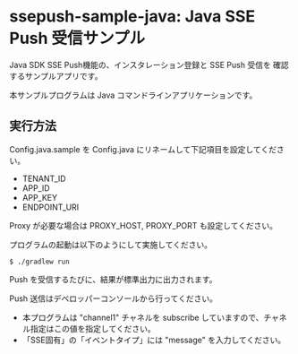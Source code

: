 ssepush-sample-java: Java SSE Push 受信サンプル
===============================================

Java SDK SSE Push機能の、インスタレーション登録と SSE Push 受信を
確認するサンプルアプリです。

本サンプルプログラムは Java コマンドラインアプリケーションです。

実行方法
---------

Config.java.sample を Config.java にリネームして下記項目を設定してください。

* TENANT_ID
* APP_ID
* APP_KEY
* ENDPOINT_URI

Proxy が必要な場合は PROXY_HOST, PROXY_PORT も設定してください。

プログラムの起動は以下のようにして実施してください。

    $ ./gradlew run

Push を受信するたびに、結果が標準出力に出力されます。

Push 送信はデベロッパーコンソールから行ってください。

* 本プログラムは "channel1" チャネルを subscribe していますので、チャネル指定はこの値を指定してください。
* 「SSE固有」の「イベントタイプ」には "message" を入力してください。
